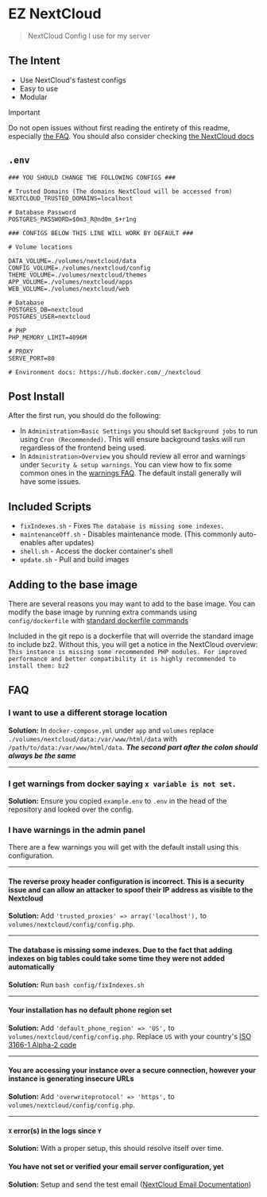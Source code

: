 # EZ NextCloud

> NextCloud Config I use for my server

## The Intent

- Use NextCloud's fastest configs
- Easy to use
- Modular

> [!IMPORTANT]  
> Do not open issues without first reading the entirety of this readme, especially [the FAQ](#faq). You should also consider checking [the NextCloud docs](https://docs.nextcloud.com/server/latest/admin_manual/)

## `.env`

```env
### YOU SHOULD CHANGE THE FOLLOWING CONFIGS ###

# Trusted Domains (The domains NextCloud will be accessed from)
NEXTCLOUD_TRUSTED_DOMAINS=localhost

# Database Password
POSTGRES_PASSWORD=$0m3_R@nd0m_$+r1ng

### CONFIGS BELOW THIS LINE WILL WORK BY DEFAULT ###

# Volume locations

DATA_VOLUME=./volumes/nextcloud/data
CONFIG_VOLUME=./volumes/nextcloud/config
THEME_VOLUME=./volumes/nextcloud/themes
APP_VOLUME=./volumes/nextcloud/apps
WEB_VOLUME=./volumes/nextcloud/web

# Database
POSTGRES_DB=nextcloud
POSTGRES_USER=nextcloud

# PHP
PHP_MEMORY_LIMIT=4096M

# PROXY
SERVE_PORT=80

# Environment docs: https://hub.docker.com/_/nextcloud
```

## Post Install

After the first run, you should do the following:

- In `Administration>Basic Settings` you should set `Background jobs` to run using `Cron (Recommended)`. This will ensure background tasks will run regardless of the frontend being used.
- In `Administration>Overview` you should review all error and warnings under `Security & setup warnings`. You can view how to fix some common ones in the [warnings FAQ](#i-have-warnings-in-the-admin-panel). The default install generally will have some issues.

## Included Scripts

- `fixIndexes.sh` - Fixes `The database is missing some indexes.`
- `maintenanceOff.sh` - Disables maintenance mode. (This commonly auto-enables after updates)
- `shell.sh` - Access the docker container's shell
- `update.sh` - Pull and build images

## Adding to the base image

There are several reasons you may want to add to the base image. You can modify the base image by running extra commands using `config/dockerfile` with [standard dockerfile commands](https://docs.docker.com/engine/reference/builder/)

Included in the git repo is a dockerfile that will override the standard image to include bz2. Without this, you will get a notice in the NextCloud overview:
`This instance is missing some recommended PHP modules. For improved performance and better compatibility it is highly recommended to install them: bz2`

## FAQ

### I want to use a different storage location

**Solution:** In `docker-compose.yml` under `app` and `volumes` replace `./volumes/nextcloud/data:/var/www/html/data` with `/path/to/data:/var/www/html/data`.
***The second part after the colon should always be the same***

---

### I get warnings from docker saying `x variable is not set.`

**Solution:** Ensure you copied `example.env` to `.env` in the head of the repository and looked over the config.

### I have warnings in the admin panel

There are a few warnings you will get with the default install using this configuration.

---

#### The reverse proxy header configuration is incorrect. This is a security issue and can allow an attacker to spoof their IP address as visible to the Nextcloud

**Solution:** Add `'trusted_proxies' => array('localhost'),` to `volumes/nextcloud/config/config.php`.

---

#### The database is missing some indexes. Due to the fact that adding indexes on big tables could take some time they were not added automatically

**Solution:** Run `bash config/fixIndexes.sh`

---

#### Your installation has no default phone region set

**Solution:** Add `'default_phone_region' => 'US',` to `volumes/nextcloud/config/config.php`. Replace `US` with your country's [ISO 3166-1 Alpha-2 code](https://en.wikipedia.org/wiki/ISO_3166-1#Codes)

---

#### You are accessing your instance over a secure connection, however your instance is generating insecure URLs

**Solution:** Add `'overwriteprotocol' => 'https',` to `volumes/nextcloud/config/config.php`.

---

#### `X` error(s) in the logs since `Y`

**Solution:** With a proper setup, this should resolve itself over time.

#### You have not set or verified your email server configuration, yet

**Solution:** Setup and send the test email ([NextCloud Email Documentation](https://docs.nextcloud.com/server/latest/admin_manual/configuration_server/email_configuration.html))
